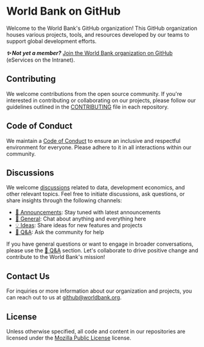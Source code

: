 # World Bank on GitHub

Welcome to the World Bank's GitHub organization! This GitHub organization houses various projects, tools, and resources developed by our teams to support global development efforts.

***✨ Not yet a member?*** [Join the World Bank organization on GitHub](https://worldbankgroup.service-now.com/wbg?id=wbg_sc_catalog&sys_id=910e1739db1a54903c5960ab13961912) (eServices on the Intranet).

## Contributing

We welcome contributions from the open source community. If you're interested in contributing or collaborating on our projects, please follow our guidelines outlined in the [CONTRIBUTING](CONTRIBUTING.md) file in each repository.

## Code of Conduct

We maintain a [Code of Conduct](CODE_OF_CONDUCT.md) to ensure an inclusive and respectful environment for everyone. Please adhere to it in all interactions within our community.

## Discussions

We welcome [discussions](https://github.com/orgs/worldbank/discussions) related to data, development economics, and other relevant topics. Feel free to initiate discussions, ask questions, or share insights through the following channels:

- [📣 Announcements](https://github.com/orgs/worldbank/discussions/categories/announcements): Stay tuned with latest announcements
- [💬 General](https://github.com/orgs/worldbank/discussions/categories/general): Chat about anything and everything here
- [💡 Ideas](https://github.com/orgs/worldbank/discussions/categories/ideas): Share ideas for new features and projects
- [🙏 Q&A](https://github.com/orgs/worldbank/discussions/categories/q-a): Ask the community for help

If you have general questions or want to engage in broader conversations, please use the [🙏 Q&A](https://github.com/orgs/worldbank/discussions/categories/q-a) section. Let's collaborate to drive positive change and contribute to the World Bank's mission!

## Contact Us

For inquiries or more information about our organization and projects, you can reach out to us at [github@worldbank.org](mailto:github@worldbank.org).

## License

Unless otherwise specified, all code and content in our repositories are licensed under the [Mozilla Public License](https://www.mozilla.org/en-US/MPL) license.
